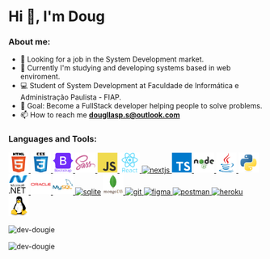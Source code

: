 <h1 align="left">Hi 👋, I'm Doug</h1>

<h3 align="left">About me: </h3>

- 🔭 Looking for a job in the System Development market. 
- 🌱 Currently I'm studying and developing systems based in web enviroment.
- 💻 Student of System Development at Faculdade de Informática e Administração Paulista - FIAP.
- 🚀 Goal: Become a FullStack developer helping people to solve problems.
- 📫 How to reach me **dougllasp.s@outlook.com**

<h3 align="left">Languages and Tools:</h3>
<p align="left">
        <a href="https://www.w3.org/html/" target="_blank">
            <img src="https://raw.githubusercontent.com/devicons/devicon/master/icons/html5/html5-original-wordmark.svg"
                alt="html5" width="40" height="40" /> </a>
        <a href="https://www.w3schools.com/css/" target="_blank">
            <img src="https://raw.githubusercontent.com/devicons/devicon/master/icons/css3/css3-original-wordmark.svg"
                alt="css3" width="40" height="40" /> </a>
        <a href="https://getbootstrap.com" target="_blank">
            <img src="https://raw.githubusercontent.com/devicons/devicon/master/icons/bootstrap/bootstrap-plain-wordmark.svg"
                alt="bootstrap" width="40" height="40" /> </a>
        <a href="https://sass-lang.com" target="_blank">
            <img src="https://raw.githubusercontent.com/devicons/devicon/master/icons/sass/sass-original.svg" alt="sass"
                width="40" height="40" /> </a>
        <a href="https://developer.mozilla.org/en-US/docs/Web/JavaScript" target="_blank"> <img
                src="https://raw.githubusercontent.com/devicons/devicon/master/icons/javascript/javascript-original.svg"
                alt="javascript" width="40" height="40" /> </a>
        <a href="https://reactjs.org/" target="_blank"> <img
                src="https://raw.githubusercontent.com/devicons/devicon/master/icons/react/react-original-wordmark.svg"
                alt="react" width="40" height="40" /> </a>
        <a href="https://nextjs.org/" target="_blank"> <img src="https://cdn.worldvectorlogo.com/logos/nextjs-3.svg"
                alt="nextjs" width="40" height="40" /> </a>
        <a href="https://www.typescriptlang.org/" target="_blank"> <img
                src="https://raw.githubusercontent.com/devicons/devicon/master/icons/typescript/typescript-original.svg"
                alt="typescript" width="40" height="40" /> </a>
        <a href="https://nodejs.org" target="_blank"> <img
                src="https://raw.githubusercontent.com/devicons/devicon/master/icons/nodejs/nodejs-original-wordmark.svg"
                alt="nodejs" width="40" height="40" /> </a>
        <a href="https://www.java.com" target="_blank"> <img
                src="https://raw.githubusercontent.com/devicons/devicon/master/icons/java/java-original.svg" alt="java"
                width="40" height="40" /> </a>
        <a href="https://www.python.org" target="_blank"> <img
                src="https://raw.githubusercontent.com/devicons/devicon/master/icons/python/python-original.svg"
                alt="python" width="40" height="40" /> </a>
        <a href="https://dotnet.microsoft.com/" target="_blank"> <img
                src="https://raw.githubusercontent.com/devicons/devicon/master/icons/dot-net/dot-net-original-wordmark.svg"
                alt="dotnet" width="40" height="40" /> </a>
        <a href="https://www.oracle.com/" target="_blank"> <img
                src="https://raw.githubusercontent.com/devicons/devicon/master/icons/oracle/oracle-original.svg"
                alt="oracle" width="40" height="40" /> </a>
        <a href="https://www.mysql.com/" target="_blank"> <img
                src="https://raw.githubusercontent.com/devicons/devicon/master/icons/mysql/mysql-original-wordmark.svg"
                alt="mysql" width="40" height="40" /> </a>
        <a href="https://www.sqlite.org/" target="_blank"> <img
                src="https://www.vectorlogo.zone/logos/sqlite/sqlite-icon.svg" alt="sqlite" width="40"
                height="40" /></a>
        <a href="https://www.mongodb.com/" target="_blank"> <img
                src="https://raw.githubusercontent.com/devicons/devicon/master/icons/mongodb/mongodb-original-wordmark.svg"
                alt="mongodb" width="40" height="40" /> </a>
        <a href="https://git-scm.com/" target="_blank"> <img
                src="https://www.vectorlogo.zone/logos/git-scm/git-scm-icon.svg" alt="git" width="40" height="40" />
        </a>
        <a href="https://www.figma.com/" target="_blank"> <img
                src="https://www.vectorlogo.zone/logos/figma/figma-icon.svg" alt="figma" width="40" height="40" />
        </a>
        <a href="https://postman.com" target="_blank"> <img
                src="https://www.vectorlogo.zone/logos/getpostman/getpostman-icon.svg" alt="postman" width="40"
                height="40" /> </a>
        <a href="https://heroku.com" target="_blank"> <img
                src="https://www.vectorlogo.zone/logos/heroku/heroku-icon.svg" alt="heroku" width="40"
                height="40" /></a>
        <a href="https://www.linux.org/" target="_blank"> <img
                src="https://raw.githubusercontent.com/devicons/devicon/master/icons/linux/linux-original.svg"
                alt="linux" width="40" height="40" /> </a>
    </p>

<p><img align="center" src="https://github-readme-stats.vercel.app/api/top-langs?username=dev-dougie&show_icons=true&locale=en&layout=compact" alt="dev-dougie" /></p>
<p><img align="center" src="https://github-readme-stats.vercel.app/api?username=dev-dougie&show_icons=true&locale=en" alt="dev-dougie" /></p>









  
